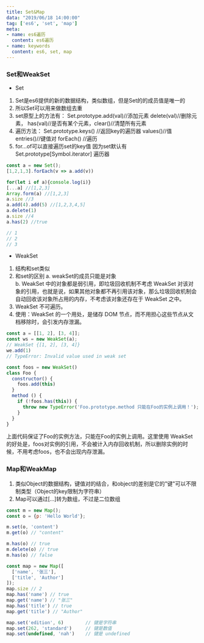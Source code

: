 ```yaml
---
title: Set&Map
data: "2019/06/18 14:00:00"
tag: ['es6', 'set', 'map']
meta: 
- name: es6遍历
  content: es6遍历
- name: keywords
  content: es6, set, map
---
```



### Set和WeakSet
- Set

1. Set是es6提供的新的数据结构，类似数组，但是Set的的成员值是唯一的
2. 所以Set可以用来做数组去重
3. set原型上的方法有： Set.prototype.add(val)//添加元素 delete(val)//删除元素， has(val)//是否有某个元素，clear()//清楚所有元素
4. 遍历方法： Set.prototype.keys() //返回key的遍历器 values()//值 entries()//键值对 forEach() //遍历
5. for...of可以直接遍历set的key值 因为set默认有Set.prototype[Symbol.iterator] 遍历器
```js
const a = new Set();
[1,2,1,3].forEach(v => a.add(v))

for(let i of a){console.log(i)}
[...a] //[1,2,3]
Array.form(a) //[1,2,3]
a.size //3
a.add(4).add(5) //[1,2,3,4,5]
a.delete(1) 
a.size //4
a.has(2) //true

// 1
// 2
// 3
```

- WeakSet
1. 结构和set类似
2. 和set的区别
    a. weakSet的成员只能是对象  
    b. WeakSet 中的对象都是弱引用，即垃圾回收机制不考虑 WeakSet 对该对象的引用，也就是说，如果其他对象都不再引用该对象，那么垃圾回收机制会自动回收该对象所占用的内存，不考虑该对象还存在于 WeakSet 之中。
3. WeakSet 不可遍历。
4. 使用：WeakSet 的一个用处，是储存 DOM 节点，而不用担心这些节点从文档移除时，会引发内存泄漏。
```js
const a = [[1, 2], [3, 4]];
const ws = new WeakSet(a);
// WeakSet {[1, 2], [3, 4]}
we.add(1)
// TypeError: Invalid value used in weak set

```

```js
const foos = new WeakSet()
class Foo {
  constructor() {
    foos.add(this)
  }
  method () {
    if (!foos.has(this)) {
      throw new TypeError('Foo.prototype.method 只能在Foo的实例上调用！');
    }
  }
}
```
上面代码保证了Foo的实例方法，只能在Foo的实例上调用。这里使用 WeakSet 的好处是，foos对实例的引用，不会被计入内存回收机制，所以删除实例的时候，不用考虑foos，也不会出现内存泄漏。

### Map和WeakMap

1. 类似Object的数据结构，键值对的结合，和object的差别是它的"键"可以不限制类型（Object的key限制为字符串）
2. Map可以通过[...]转为数组，不过是二位数组
```js
const m = new Map();
const o = {p: 'Hello World'};

m.set(o, 'content')
m.get(o) // "content"

m.has(o) // true
m.delete(o) // true
m.has(o) // false

const map = new Map([
  ['name', '张三'],
  ['title', 'Author']
]);
map.size // 2
map.has('name') // true
map.get('name') // "张三"
map.has('title') // true
map.get('title') // "Author"

map.set('edition', 6)        // 键是字符串
map.set(262, 'standard')     // 键是数值
map.set(undefined, 'nah')    // 键是 undefined

```
